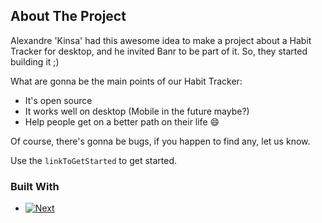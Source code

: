 ## About The Project

Alexandre 'Kinsa' had this awesome idea to make a project about a Habit Tracker for desktop, and he invited Banr to be part of it. So, they started building it ;)

What are gonna be the main points of our Habit Tracker:
* It's open source
* It works well on desktop (Mobile in the future maybe?)
* Help people get on a better path on their life :smile:

Of course, there's gonna be bugs, if you happen to find any, let us know.

Use the `linkToGetStarted` to get started.

### Built With

* [![Next][winUI]][winUIURL]


[winUI]: https://learn.microsoft.com/en-us/windows/apps/images/logo-winui.png
[winUIURL]: https://learn.microsoft.com/en-us/windows/apps/winui/